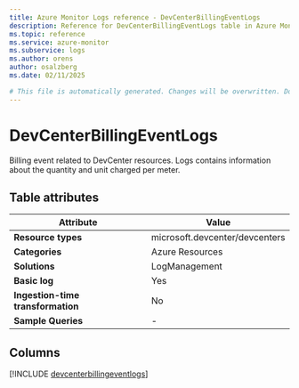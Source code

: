 ```yaml
---
title: Azure Monitor Logs reference - DevCenterBillingEventLogs
description: Reference for DevCenterBillingEventLogs table in Azure Monitor Logs.
ms.topic: reference
ms.service: azure-monitor
ms.subservice: logs
ms.author: orens
author: osalzberg
ms.date: 02/11/2025

# This file is automatically generated. Changes will be overwritten. Do not change this file directly.
---
```


# DevCenterBillingEventLogs

Billing event related to DevCenter resources. Logs contains information about the quantity and unit charged per meter.


## Table attributes

|Attribute|Value|
|---|---|
|**Resource types**|microsoft.devcenter/devcenters|
|**Categories**|Azure Resources|
|**Solutions**| LogManagement|
|**Basic log**|Yes|
|**Ingestion-time transformation**|No|
|**Sample Queries**|-|



## Columns
  
[!INCLUDE [devcenterbillingeventlogs](~/reusable-content/ce-skilling/azure/includes/azure-monitor/reference/tables/devcenterbillingeventlogs-include.md)]
